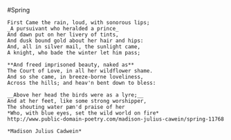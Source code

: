  #Spring
    
    First Came the rain, loud, with sonorous lips;
    _A pursuivant who heralded a prince_
    And dawn put on her livery of tints,
    And dusk bound gold about her hair and hips:
    And, all in silver mail, the sunlight came,
    A knight, who bade the winter let him pass;
    
    **And freed imprisoned beauty, naked as**
    The Court of Love, in all her wildflower shame.
    And so she came, in breeze-borne loveliness,
    Across the hills; and heav'n bent down to bless:
    
    __Above her head the birds were as a lyre;__
    And at her feet, like some strong worshipper,
    The shouting water pæn'd praise of her
    *Who, with blue eyes, set the wild world on fire*
    http://www.public-domain-poetry.com/madison-julius-cawein/spring-11768
    
    *Madison Julius Cadwein*
